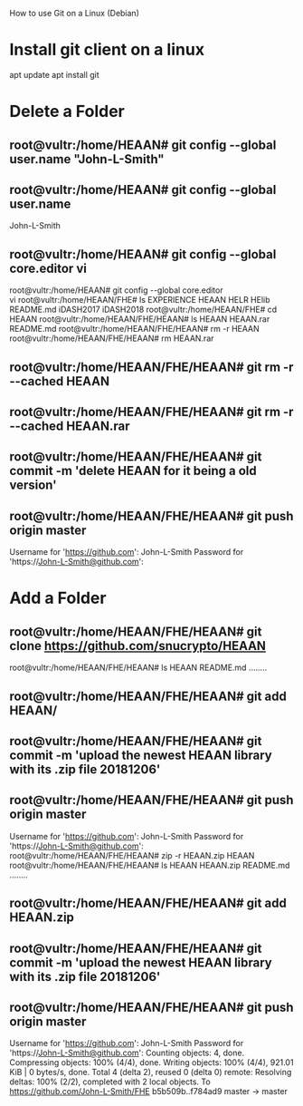 How to use Git on a Linux (Debian)
# Install git client on a linux
apt update
apt install git

# Delete a Folder

## root@vultr:/home/HEAAN# git config --global user.name "John-L-Smith"
## root@vultr:/home/HEAAN# git config --global user.name               
John-L-Smith
## root@vultr:/home/HEAAN# git config --global core.editor vi
root@vultr:/home/HEAAN# git config --global core.editor   
vi
root@vultr:/home/HEAAN/FHE# ls
EXPERIENCE  HEAAN  HELR  HElib	README.md  iDASH2017  iDASH2018
root@vultr:/home/HEAAN/FHE# cd HEAAN
root@vultr:/home/HEAAN/FHE/HEAAN# ls
HEAAN
HEAAN.rar
README.md
root@vultr:/home/HEAAN/FHE/HEAAN# rm -r HEAAN
root@vultr:/home/HEAAN/FHE/HEAAN# rm HEAAN.rar
## root@vultr:/home/HEAAN/FHE/HEAAN# git rm -r --cached HEAAN
## root@vultr:/home/HEAAN/FHE/HEAAN# git rm -r --cached HEAAN.rar
## root@vultr:/home/HEAAN/FHE/HEAAN# git commit -m 'delete HEAAN for it being a old version'
## root@vultr:/home/HEAAN/FHE/HEAAN# git push origin master
Username for 'https://github.com': John-L-Smith
Password for 'https://John-L-Smith@github.com': 

# Add a Folder
## root@vultr:/home/HEAAN/FHE/HEAAN# git clone https://github.com/snucrypto/HEAAN
root@vultr:/home/HEAAN/FHE/HEAAN# ls
HEAAN
README.md
........
## root@vultr:/home/HEAAN/FHE/HEAAN# git add HEAAN/
## root@vultr:/home/HEAAN/FHE/HEAAN# git commit -m 'upload the newest HEAAN library with its .zip file 20181206'
## root@vultr:/home/HEAAN/FHE/HEAAN# git push origin master
Username for 'https://github.com': John-L-Smith
Password for 'https://John-L-Smith@github.com': 
root@vultr:/home/HEAAN/FHE/HEAAN# zip -r HEAAN.zip HEAAN
root@vultr:/home/HEAAN/FHE/HEAAN# ls
HEAAN
HEAAN.zip
README.md
........
## root@vultr:/home/HEAAN/FHE/HEAAN# git add HEAAN.zip
## root@vultr:/home/HEAAN/FHE/HEAAN# git commit -m 'upload the newest HEAAN library with its .zip file 20181206'
## root@vultr:/home/HEAAN/FHE/HEAAN# git push origin master
Username for 'https://github.com': John-L-Smith
Password for 'https://John-L-Smith@github.com': 
Counting objects: 4, done.
Compressing objects: 100% (4/4), done.
Writing objects: 100% (4/4), 921.01 KiB | 0 bytes/s, done.
Total 4 (delta 2), reused 0 (delta 0)
remote: Resolving deltas: 100% (2/2), completed with 2 local objects.
To https://github.com/John-L-Smith/FHE
   b5b509b..f784ad9  master -> master
